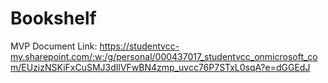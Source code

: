 # Bookshelf

MVP Document Link: https://studentvcc-my.sharepoint.com/:w:/g/personal/000437017_studentvcc_onmicrosoft_com/EUzizNSKiFxCuSMJ3dIlVFwBN4zmp_uvcc76P7STxL0sqA?e=dGGEdJ
